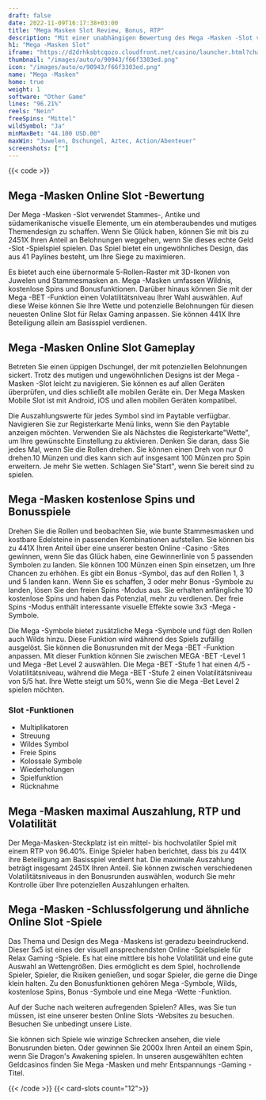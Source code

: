 ```yaml
---
draft: false
date: 2022-11-09T16:17:38+03:00
title: "Mega Masken Slot Review, Bonus, RTP"
description: "Mit einer unabhängigen Bewertung des Mega -Masken -Slot von Relax Gaming können Sie kostenlos oder echtes Geld spielen und hier einen Bonus erhalten!"
h1: "Mega -Masken Slot"
iframe: "https://d2drhksbtcqozo.cloudfront.net/casino/launcher.html?channel=web&gameid=megamasks&moneymode=fun&jurisdiction=MT"
thumbnail: "/images/auto/o/90943/f66f3303ed.png"
icon: "/images/auto/o/90943/f66f3303ed.png"
name: "Mega -Masken"
home: true
weight: 1
software: "Other Game"
lines: "96.21%"
reels: "Nein"
freeSpins: "Mittel"
wildSymbol: "Ja"
minMaxBet: "44.100 USD.00"
maxWin: "Juwelen, Dschungel, Aztec, Action/Abenteuer"
screenshots: [""]
---
```


{{< code >}}<h2>Mega -Masken Online Slot -Bewertung</h2><p>Der Mega -Masken -Slot verwendet Stammes-, Antike und südamerikanische visuelle Elemente, um ein atemberaubendes und mutiges Themendesign zu schaffen. Wenn Sie Glück haben, können Sie mit bis zu 2451X Ihren Anteil an Belohnungen weggehen, wenn Sie dieses echte Geld -Slot -Spielspiel spielen. Das Spiel bietet ein ungewöhnliches Design, das aus 41 Paylines besteht, um Ihre Siege zu maximieren.</p><p>Es bietet auch eine übernormale 5-Rollen-Raster mit 3D-Ikonen von Juwelen und Stammesmasken an. Mega -Masken umfassen Wildnis, kostenlose Spins und Bonusfunktionen. Darüber hinaus können Sie mit der Mega -BET -Funktion einen Volatilitätsniveau Ihrer Wahl auswählen. Auf diese Weise können Sie Ihre Wette und potenzielle Belohnungen für diesen neuesten Online Slot für Relax Gaming anpassen. Sie können 441X Ihre Beteiligung allein am Basisspiel verdienen.</p><h2>Mega -Masken Online Slot Gameplay</h2><p>Betreten Sie einen üppigen Dschungel, der mit potenziellen Belohnungen sickert. Trotz des mutigen und ungewöhnlichen Designs ist der Mega -Masken -Slot leicht zu navigieren. Sie können es auf allen Geräten überprüfen, und dies schließt alle mobilen Geräte ein. Der Mega Masken Mobile Slot ist mit Android, iOS und allen mobilen Geräten kompatibel.</p><p>Die Auszahlungswerte für jedes Symbol sind im Paytable verfügbar. Navigieren Sie zur Registerkarte Menü links, wenn Sie den Paytable anzeigen möchten. Verwenden Sie als Nächstes die Registerkarte"Wette", um Ihre gewünschte Einstellung zu aktivieren. Denken Sie daran, dass Sie jedes Mal, wenn Sie die Rollen drehen. Sie können einen Dreh von nur 0 drehen.10 Münzen und dies kann sich auf insgesamt 100 Münzen pro Spin erweitern. Je mehr Sie wetten. Schlagen Sie"Start", wenn Sie bereit sind zu spielen.</p><h2>Mega -Masken kostenlose Spins und Bonusspiele</h2><p>Drehen Sie die Rollen und beobachten Sie, wie bunte Stammesmasken und kostbare Edelsteine in passenden Kombinationen aufstellen. Sie können bis zu 441X Ihren Anteil über eine unserer besten Online -Casino -Sites gewinnen, wenn Sie das Glück haben, eine Gewinnerlinie von 5 passenden Symbolen zu landen. Sie können 100 Münzen einen Spin einsetzen, um Ihre Chancen zu erhöhen. Es gibt ein Bonus -Symbol, das auf den Rollen 1, 3 und 5 landen kann. Wenn Sie es schaffen, 3 oder mehr Bonus -Symbole zu landen, lösen Sie den freien Spins -Modus aus. Sie erhalten anfängliche 10 kostenlose Spins und haben das Potenzial, mehr zu verdienen. Der freie Spins -Modus enthält interessante visuelle Effekte sowie 3x3 -Mega -Symbole.</p><p>Die Mega -Symbole bietet zusätzliche Mega -Symbole und fügt den Rollen auch Wilds hinzu. Diese Funktion wird während des Spiels zufällig ausgelöst. Sie können die Bonusrunden mit der Mega -BET -Funktion anpassen. Mit dieser Funktion können Sie zwischen MEGA -BET -Level 1 und Mega -Bet Level 2 auswählen. Die Mega -BET -Stufe 1 hat einen 4/5 -Volatilitätsniveau, während die Mega -BET -Stufe 2 einen Volatilitätsniveau von 5/5 hat. Ihre Wette steigt um 50%, wenn Sie die Mega -Bet Level 2 spielen möchten.</p><h3>
Slot -Funktionen</h3><ul>
<li></span>
Multiplikatoren</li>
<li></span>
Streuung</li>
<li></span>
Wildes Symbol</li>
<li></span>
Freie Spins</li>
<li></span>
Kolossale Symbole</li>
<li></span>
Wiederholungen</li>
<li></span>
Spielfunktion</li>
<li></span>
Rücknahme</li></ul><h2>Mega -Masken maximal Auszahlung, RTP und Volatilität</h2><p>Der Mega-Masken-Steckplatz ist ein mittel- bis hochvolatiler Spiel mit einem RTP von 96.40%. Einige Spieler haben berichtet, dass bis zu 441X ihre Beteiligung am Basisspiel verdient hat. Die maximale Auszahlung beträgt insgesamt 2451X Ihren Anteil. Sie können zwischen verschiedenen Volatilitätsniveaus in den Bonusrunden auswählen, wodurch Sie mehr Kontrolle über Ihre potenziellen Auszahlungen erhalten.</p><h2>Mega -Masken -Schlussfolgerung und ähnliche Online Slot -Spiele</h2><p>Das Thema und Design des Mega -Maskens ist geradezu beeindruckend. Dieser 5x5 ist eines der visuell ansprechendsten Online -Spielspiele für Relax Gaming -Spiele. Es hat eine mittlere bis hohe Volatilität und eine gute Auswahl an Wettengrößen. Dies ermöglicht es dem Spiel, hochrollende Spieler, Spieler, die Risiken genießen, und sogar Spieler, die gerne die Dinge klein halten. Zu den Bonusfunktionen gehören Mega -Symbole, Wilds, kostenlose Spins, Bonus -Symbole und eine Mega -Wette -Funktion.</p><p>Auf der Suche nach weiteren aufregenden Spielen? Alles, was Sie tun müssen, ist eine unserer besten Online Slots -Websites zu besuchen. Besuchen Sie unbedingt unsere Liste.</p><p>Sie können sich Spiele wie winzige Schrecken ansehen, die viele Bonusrunden bieten. Oder gewinnen Sie 2000x Ihren Anteil an einem Spin, wenn Sie Dragon's Awakening spielen. In unseren ausgewählten echten Geldcasinos finden Sie Mega -Masken und mehr Entspannungs -Gaming -Titel.</p>{{< /code >}}
{{< card-slots count="12">}}